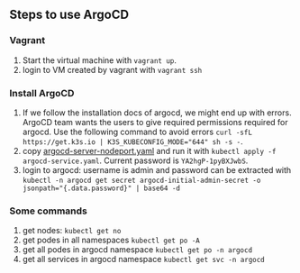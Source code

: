 ## Steps to use ArgoCD

### Vagrant
1. Start the virtual machine with `vagrant up`.
2. login to VM created by vagrant with `vagrant ssh`

### Install ArgoCD
1. If we follow the installation docs of argocd, we might end up with errors. ArgoCD team wants the users to give required permissions required for argocd. Use the following command to avoid errors `curl -sfL https://get.k3s.io | K3S_KUBECONFIG_MODE="644" sh -s -`.
2. copy [argocd-server-nodeport.yaml](https://github.com/udacity/nd064_course_1/blob/main/solutions/argocd/argocd-server-nodeport.yaml) and run it with `kubectl apply -f argocd-service.yaml`. Current password is `YA2hgP-1pyBXJwbS`.
3. login to argocd: username is admin and password can be extracted with `kubectl -n argocd get secret argocd-initial-admin-secret -o jsonpath="{.data.password}" | base64 -d`

### Some commands
1. get nodes: `kubectl get no`
2. get podes in all namespaces `kubectl get po -A`
3. get all podes in argocd namespace `kubectl get po -n argocd`
4. get all services in argocd namespace `kubectl get svc -n argocd`